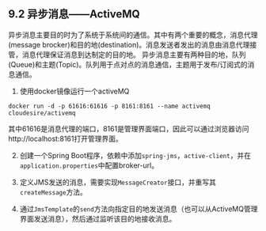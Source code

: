 ## 9.2 异步消息——ActiveMQ

异步消息主要目的时为了系统于系统间的通信。其中有两个重要的概念，消息代理(message brocker)和目的地(destination)。消息发送者发出的消息由消息代理接管，消息代理保证消息到达制定的目的地。
异步消息主要有两种目的地，队列(Queue)和主题(Topic)。队列用于点对点的消息通信，主题用于发布/订阅式的消息通信。

1. 使用docker镜像运行一个activeMQ
```
docker run -d -p 61616:61616 -p 8161:8161 --name activemq cloudesire/activemq
```
其中61616是消息代理的端口，8161是管理界面端口，因此可以通过浏览器访问http://localhost:8161打开管理界面。

2. 创建一个Spring Boot程序，依赖中添加`spring-jms`，`active-client`，并在`application.properties`中配置broker-url。

3. 定义JMS发送的消息，需要实现`MessageCreator`接口，并重写其`createMessage`方法。

4. 通过`JmsTemplate`的`send`方法向指定目的地发送消息（也可以从ActiveMQ管理界面发送消息），然后通过监听该目的地接收消息。